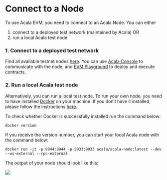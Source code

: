 # Connect to a Node

To use Acala EVM, you need to connect to an Acala Node. You can either

1. connect to a deployed test network \(maintained by Acala\) OR
2. run a local Acala test node

### **1. Connect to a deployed test network**

Find all available testnet nodes [here](https://wiki.acala.network/learn/get-started/public-nodes#mandala-test-network-nodes). You can use [Acala Console](acala-console.md) to communicate with the node, and [EVM Playground](evm-playground.md) to deploy and execute contracts. 

### **2. Run a local Acala test node**

Alternatively, you can run a local test node. To run your own node, you need to have installed [Docker](https://www.docker.com/) on your machine. If you don’t have it installed, please follow the instructions [here](https://docs.docker.com/get-docker/).

To check whether Docker is successfully installed run the command below:

```text
docker version
```

If you receive the version number, you can start your local Acala node with the command below:

```text
docker run -it -p 9944:9944 -p 9933:9933 acala/acala-node:latest --dev --ws-external --rpc-external
```

The output of your node should look like this:

![](https://i.imgur.com/EyryyFs.png)


